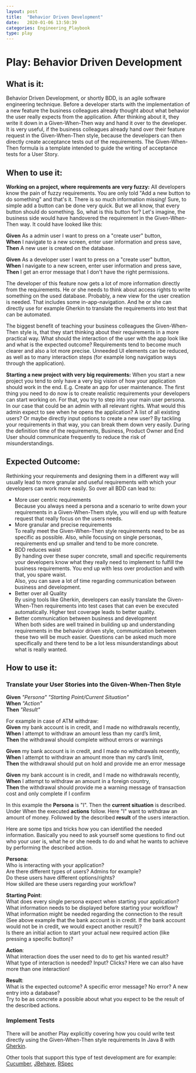 ```yaml
---
layout: post
title:  "Behavior Driven Development"
date:   2020-01-06 13:50:39
categories: Engineering_Playbook
type: play
---
```



# Play: Behavior Driven Development

## What is it:

Behavior Driven Development, or shortly BDD, is an agile software engineering technique. Before a developer starts with the implementation of a new feature the business colleagues already thought about what behavior the user really expects from the application. After thinking about it, they write it down in a Given-When-Then way and hand it over to the developer. It is very useful, if the business colleagues already hand over their feature request in the Given-When-Then style, because the developers can then directly create acceptance tests out of the requirements. The Given-When-Then formula is a template intended to guide the writing of acceptance tests for a User Story.

## When to use it:

**Working on a project, where requirements are very fuzzy:** All developers know the pain of fuzzy requirements. You are only told "Add a new button to do something" and that's it. There is so much information missing! Sure, to simple add a button can be done very quick. But we all know, that every button should do something. So, what is this button for?
Let's imagine, the business side would have handovered the requirement in the Given-When-Then way. It could have looked like this:

**Given** As a admin user I want to press on a "create user" button,  
**When** I navigate to a new screen, enter user information and press save,  
**Then** A new user is created on the database.

**Given** As a developer user I want to press on a "create user" button,  
**When** I navigate to a new screen, enter user information and press save,  
**Then** I get an error message that I don't have the right permissions.

The developer of this feature now gets a lot of more information directly from the requirements. He or she needs to think about access rights to write something on the used database. Probably, a new view for the user creation is needed. That includes some in-app-navigation. And he or she can directly use for example Gherkin to translate the requirements into test that can be automated.

The biggest benefit of teaching your business colleagues the Given-When-Then style is, that they start thinking about their requirements in a more practical way. What should the interaction of the user with the app look like and what is the expected outcome? Requirements tend to become much clearer and also a lot more precise. Unneeded UI elements can be reduced, as well as to many interaction steps (for example long navigation ways through the application).

**Starting a new project with very big requirements:** When you start a new project you tend to only have a very big vision of how your application should work in the end. E.g. Create an app for user maintenance. The first thing you need to do now is to create realistic requirements your developers can start working on. For that, you try to step into your main user persona. In our case that could be an admin with all relevant rights. What would this admin expect to see when he opens the application? A list of all existing users? Or maybe directly input options to create a new user?
By tackling your requirements in that way, you can break them down very easily. During the definition time of the requirements, Business, Product Owner and End User should communicate frequently to reduce the risk of misunderstandings.



## Expected Outcome:

Rethinking your requirements and designing them in a different way will usually lead to more granular and useful requirements with which your developers can work more easily. So over all BDD can lead to:

- More user centric requirements  
Because you always need a persona and a scenario to write down your requirements in a Given-When-Them style, you will end up with feature request that really focus on the users needs.
- More granular and precise requirements  
To really meet the Given-When-Then style requirements need to be as specific as possible. Also, while focusing on single personas, requirements end up smaller and tend to be more concrete.
- BDD reduces waist  
By handing over these super concrete, small and specific requirements your developers know what they really need to implement to fulfill the business requirements. You end up with less over production and with that, you spare waist.  
Also, you can save a lot of time regarding communication between business and development.
- Better over all Quality  
By using tools like Gherkin, developers can easily translate the Given-When-Then requirements into test cases that can even be executed automatically. Higher test coverage leads to better quality.
- Better communication between business and development  
When both sides are well trained in building up and understanding requirements in the behavior driven style, communication between these two will be much easier. Questions can be asked much more specifically and there tend to be a lot less misunderstandings about what is really wanted.



## How to use it:

### Translate your User Stories into the Given-When-Then Style

**Given** *"Persona" "Starting Point/Current Situation"*  
**When** *"Action"*  
**Then** *"Result"*


For example in case of ATM withdraw:  
**Given** my bank account is in credit, and I made no withdrawals recently,  
**When**  I attempt to withdraw an amount less than my card’s limit,  
**Then** the withdrawal should complete without errors or warnings  

**Given** my bank account is in credit, and I made no withdrawals recently,    
**When**  I attempt to withdraw an amount more than my card’s limit,    
**Then** the withdrawal should put on hold and provide me an error message  

**Given** my bank account is in credit, and I made no withdrawals recently,  
**When**  I attempt to withdraw an amount in a foreign country,  
**Then** the withdrawal should provide me a warning message of transaction cost and only complete if I confirm  

In this example the **Persona** is "I". Then the **current situation** is described. Under When the executed **actions** follow. Here "I" want to withdraw an amount of money. Followed by the described **result** of the users interaction.

Here are some tips and tricks how you can identified the needed information. Basically you need to ask yourself some questions to find out who your user is, what he or she needs to do and what he wants to achieve by performing the described action.

**Persona**:    
Who is interacting with your application?  
Are there different types of users? Admins for example?  
Do these users have different options/rights?  
How skilled are these users regarding your workflow? 

**Starting Point**:  
What does every single persona expect when starting your application?  
What information needs to be displayed before starting your workflow?  
What information might be needed regarding the connection to the result (See above example that the bank account is in credit. If the bank account would not be in credit, we would expect another result)?   
Is there an initial action to start your actual new required action (like pressing a specific button)?  

**Action**:  
What interaction does the user need to do to get his wanted result?  
What type of interaction is needed? Input? Clicks? Here we can also have more than one interaction!

**Result**:  
What is the expected outcome? A specific error message? No error? A new entry into a database?  
Try to be as concrete a possible about what you expect to be the result of the described actions.
 
### Implement Tests

There will be another Play explicitly covering how you could write test directly using the Given-When-Then style requirements In Java 8 with [Gherkin](https://cucumber.io/docs/gherkin/reference/). 

Other tools that support this type of test development are for example: [Cucumber](https://cucumber.io/), [JBehave](https://jbehave.org/), [RSpec](https://rspec.info/)
